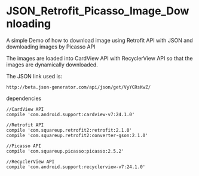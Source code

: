 # JSON_Retrofit_Picasso_Image_Downloading

A simple Demo of how to download image using Retrofit API with JSON and downloading images by Picasso API

The images are loaded into CardView API with RecyclerView API so that the images are dynamically downloaded.

The JSON link used is: 

    http://beta.json-generator.com/api/json/get/VyYCRsKwZ/

dependencies
    
    //CardView API
    compile 'com.android.support:cardview-v7:24.1.0'
    
    //Retrofit API
    compile 'com.squareup.retrofit2:retrofit:2.1.0'
    compile 'com.squareup.retrofit2:converter-gson:2.1.0'
    
    //Picasso API
    compile 'com.squareup.picasso:picasso:2.5.2'
    
    //RecyclerView API
    compile 'com.android.support:recyclerview-v7:24.1.0'
